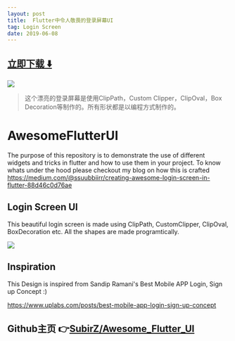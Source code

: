 ```yaml
---
layout: post
title:  Flutter中令人敬畏的登录屏幕UI
tag: Login Screen
date: 2019-06-08
---
```


 


## [立即下载 ️⬇️ ](https://codeload.github.com/SubirZ/Awesome_Flutter_UI/zip/master) 
<p-5> 

 
![](https://flutterawesome.com/content/images/2019/03/Login-Screen.jpg)
 
>
> 这个漂亮的登录屏幕是使用ClipPath，Custom Clipper，ClipOval，Box Decoration等制作的。所有形状都是以编程方式制作的。
>

 
# AwesomeFlutterUI

The purpose of this repository is to demonstrate the use of different widgets and tricks in flutter and how to use them in your project.
To know whats under the hood please checkout my blog on how this is crafted
https://medium.com/@ssuubbiirr/creating-awesome-login-screen-in-flutter-88d46c0d76ae

## Login Screen UI

This beautiful login screen is made using ClipPath, CustomClipper, ClipOval, BoxDecoration etc.
All the shapes are made programtically.

![](https://imgur.com/ehKI8t1.jpg)
## Inspiration
This Design is inspired from Sandip Ramani's Best Mobile APP Login, Sign up Concept :)

https://www.uplabs.com/posts/best-mobile-app-login-sign-up-concept

## Github主页 👉[SubirZ/Awesome_Flutter_UI](http://github.com/SubirZ/Awesome_Flutter_UI)